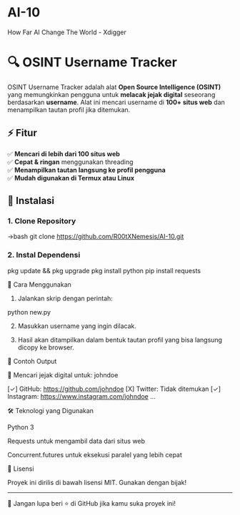 # AI-10

How Far AI Change The World - Xdigger


# 🔍 OSINT Username Tracker

OSINT Username Tracker adalah alat **Open Source Intelligence (OSINT)** yang memungkinkan pengguna untuk **melacak jejak digital** seseorang berdasarkan **username**. Alat ini mencari username di **100+ situs web** dan menampilkan tautan profil jika ditemukan.

## ⚡ Fitur
✅ **Mencari di lebih dari 100 situs web**  
✅ **Cepat & ringan** menggunakan threading  
✅ **Menampilkan tautan langsung ke profil pengguna**  
✅ **Mudah digunakan di Termux atau Linux**  

## 📌 Instalasi

### **1. Clone Repository**
->bash
git clone https://github.com/R00tXNemesis/AI-10.git

### **2. Instal Dependensi**

pkg update && pkg upgrade
pkg install python
pip install requests

🚀 Cara Menggunakan

1. Jalankan skrip dengan perintah:

python new.py


2. Masukkan username yang ingin dilacak.


3. Hasil akan ditampilkan dalam bentuk tautan profil yang bisa langsung dicopy ke browser.



🎯 Contoh Output

🔎 Mencari jejak digital untuk: johndoe

[✓] GitHub: https://github.com/johndoe
[X] Twitter: Tidak ditemukan
[✓] Instagram: https://www.instagram.com/johndoe
...

🛠 Teknologi yang Digunakan

Python 3

Requests untuk mengambil data dari situs web

Concurrent.futures untuk eksekusi paralel yang lebih cepat


📜 Lisensi

Proyek ini dirilis di bawah lisensi MIT. Gunakan dengan bijak!


---

🚀 Jangan lupa beri ⭐ di GitHub jika kamu suka proyek ini!

